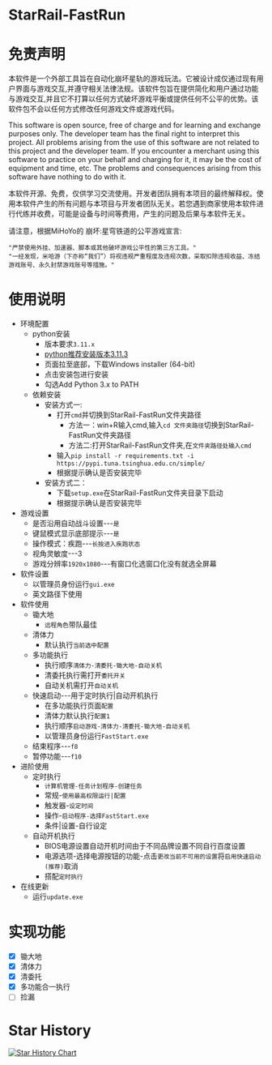 # StarRail-FastRun
# 免责声明
本软件是一个外部工具旨在自动化崩坏星轨的游戏玩法。它被设计成仅通过现有用户界面与游戏交互,并遵守相关法律法规。该软件包旨在提供简化和用户通过功能与游戏交互,并且它不打算以任何方式破坏游戏平衡或提供任何不公平的优势。该软件包不会以任何方式修改任何游戏文件或游戏代码。

This software is open source, free of charge and for learning and exchange purposes only. The developer team has the final right to interpret this project. All problems arising from the use of this software are not related to this project and the developer team. If you encounter a merchant using this software to practice on your behalf and charging for it, it may be the cost of equipment and time, etc. The problems and consequences arising from this software have nothing to do with it.

本软件开源、免费，仅供学习交流使用。开发者团队拥有本项目的最终解释权。使用本软件产生的所有问题与本项目与开发者团队无关。若您遇到商家使用本软件进行代练并收费，可能是设备与时间等费用，产生的问题及后果与本软件无关。

请注意，根据MiHoYo的 崩坏:星穹铁道的公平游戏宣言:
```
"严禁使用外挂、加速器、脚本或其他破坏游戏公平性的第三方工具。"
"一经发现，米哈游（下亦称“我们”）将视违规严重程度及违规次数，采取扣除违规收益、冻结游戏账号、永久封禁游戏账号等措施。"
```
# 使用说明
- 环境配置
    - python安装
        - 版本要求```3.11.x```
        - [python推荐安装版本3.11.3](https://www.python.org/downloads/release/python-3113/)
        - 页面拉至底部，下载Windows installer (64-bit)
        - 点击安装包进行安装
        - 勾选Add Python 3.x to PATH
    - 依赖安装
        - 安装方式一:
            - 打开```cmd```并切换到StarRail-FastRun文件夹路径
                - 方法一：win+R输入cmd,输入```cd 文件夹路径```切换到StarRail-FastRun文件夹路径
                - 方法二:打开StarRail-FastRun文件夹,在```文件夹路径处输入cmd```
            - 输入```pip install -r requirements.txt -i https://pypi.tuna.tsinghua.edu.cn/simple/```
            - 根据提示确认是否安装完毕
        - 安装方式二：
            - 下载```setup.exe```在StarRail-FastRun文件夹目录下启动
            - 根据提示确认是否安装完毕
- 游戏设置
    - 是否沿用自动战斗设置---```是```
    - 键鼠模式显示底部提示---```是```
    - 操作模式：疾跑---```长按进入疾跑状态```
    - 视角灵敏度---3
    - 游戏分辨率```1920x1080```---有窗口化选窗口化没有就选全屏幕
- 软件设置
    - 以管理员身份运行```gui.exe```
    - 英文路径下使用
- 软件使用
    - 锄大地
        - ```远程角色```带队最佳
    - 清体力
        - 默认执行```当前选中配置```
    - 多功能执行
        - 执行顺序```清体力-清委托-锄大地-自动关机```
        - 清委托执行需打开```委托开关```
        - 自动关机需打开```自动关机```
    - 快速启动---用于定时执行|自动开机执行
        - 在多功能执行页面```配置```
        - 清体力默认执行```配置1```
        - 执行顺序```启动游戏-清体力-清委托-锄大地-自动关机```
        - 以管理员身份运行```FastStart.exe```
    - 结束程序---```f8```
    - 暂停功能---```f10```
- 进阶使用
    - 定时执行
        - ```计算机管理-任务计划程序-创建任务```
        - 常规-```使用最高权限运行|配置```
        - 触发器-```设定时间```
        - 操作-```启动程序-选择FastStart.exe```
        - 条件|设置-自行设定
    - 自动开机执行
        - BIOS电源设置自动开机时间由于不同品牌设置不同自行百度设置
        - 电源选项-选择电源按钮的功能-点击```更改当前不可用的设置```将```启用快速启动(推荐)```取消
        - 搭配```定时执行```
- 在线更新
    - 运行```update.exe```
# 实现功能
- [x] 锄大地
- [x] 清体力
- [x] 清委托
- [x] 多功能合一执行
- [ ] 捡漏
# Star History
[![Star History Chart](https://api.star-history.com/svg?repos=Souloco/StarRail-FastRun&type=Date)](https://star-history.com/#Souloco/StarRail-FastRun&Date)
